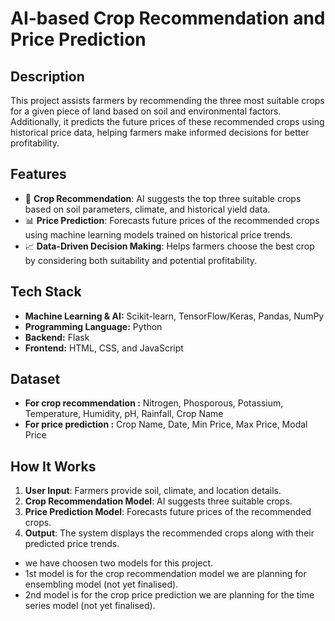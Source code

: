 # **AI-based Crop Recommendation and Price Prediction**

## **Description**
This project assists farmers by recommending the three most suitable crops for a given piece of land based on soil and environmental factors. Additionally, it predicts the future prices of these recommended crops using historical price data, helping farmers make informed decisions for better profitability.

## **Features**
- 🌱 **Crop Recommendation**: AI suggests the top three suitable crops based on soil parameters, climate, and historical yield data.  
- 📊 **Price Prediction**: Forecasts future prices of the recommended crops using machine learning models trained on historical price trends.  
- 📈 **Data-Driven Decision Making**: Helps farmers choose the best crop by considering both suitability and potential profitability.  

## **Tech Stack**
- **Machine Learning & AI:** Scikit-learn, TensorFlow/Keras, Pandas, NumPy
- **Programming Language:** Python
- **Backend:** Flask
- **Frontend:** HTML, CSS, and JavaScript
 

## **Dataset**
- **For crop recommendation :** Nitrogen, Phosporous, Potassium, Temperature, Humidity, pH, Rainfall, Crop Name
- **For price prediction :** Crop Name, Date, Min Price, Max Price, Modal Price

## **How It Works**
1. **User Input**: Farmers provide soil, climate, and location details.  
2. **Crop Recommendation Model**: AI suggests three suitable crops.  
3. **Price Prediction Model**: Forecasts future prices of the recommended crops.  
4. **Output**: The system displays the recommended crops along with their predicted price trends.  

- we have choosen two models for this project.
- 1st model is for the crop recommendation model we are planning for ensembling model (not yet finalised).
- 2nd model is for the crop price prediction we are planning for the time series model (not yet finalised).
